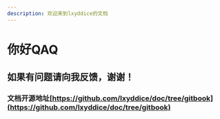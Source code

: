 ```yaml
---
description: 欢迎来到lxyddice的文档
---
```


# 你好QAQ

## 如果有问题请向我反馈，谢谢！



### 文档开源地址[https://github.com/lxyddice/doc/tree/gitbook](https://github.com/lxyddice/doc/tree/gitbook)
